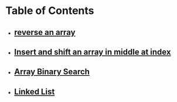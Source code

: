 # Table of Contents


- ## [reverse an array](https://github.com/AhMaD36789/Data-Structures-and-Algorithms/tree/array-binary-search/code%20challenge%2001)
 
- ## [Insert and shift an array in middle at index](https://github.com/AhMaD36789/Data-Structures-and-Algorithms/tree/array-binary-search/code%20challenge%2002)
 
- ## [Array Binary Search](https://github.com/AhMaD36789/Data-Structures-and-Algorithms/tree/array-binary-search/code%20challenge%2003)

- ## [Linked List](https://github.com/AhMaD36789/Data-Structures-and-Algorithms/blob/LinkedList/LinkedList/README.md)
